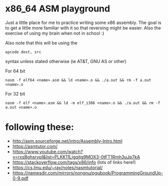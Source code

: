 # x86_64 ASM playground
Just a little place for me to practice writing some x86 assembly.
The goal is to get a little more familiar with it so that reversing might be easier.
Also the exercise of using my brain when not in school :)

Also note that this will be using the

`opcode dest, src`

syntax unless stated otherwise (ie AT&T, GNU AS or other)

For 64 bit

`nasm -f elf64 <name>.asm && ld <name>.o && ./a.out && rm -f a.out <name>.o`

For 32 bit

`nasm -f elf <name>.asm && ld -m elf_i386 <name>.o && ./a.out && rm -f a.out <name>.o`

# following these: 
- http://asm.sourceforge.net/intro/Assembly-Intro.html
- https://asmtutor.com/
- https://www.youtube.com/watch?v=rxsBghsrvpI&list=PLKK11Ligqitg9MOX3-0tFT1Rmh3uJp7kA
- https://stackoverflow.com/tags/x86/info (lots of links here!)
- https://cs.lmu.edu/~ray/notes/nasmtutorial/
- https://namesdir.com/mirrors/nongnu/pgubook/ProgrammingGroundUp-0-9.pdf

